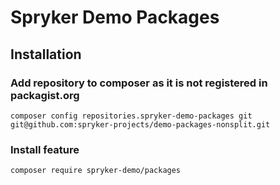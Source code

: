 # Spryker Demo Packages

## Installation

### Add repository to composer as it is not registered in packagist.org

```
composer config repositories.spryker-demo-packages git git@github.com:spryker-projects/demo-packages-nonsplit.git
```

### Install feature

```
composer require spryker-demo/packages
```
